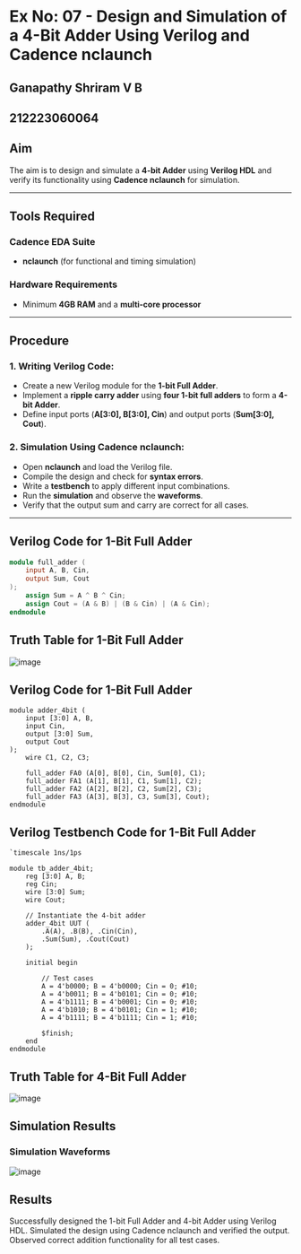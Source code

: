 # Ex No: 07 - Design and Simulation of a 4-Bit Adder Using Verilog and Cadence nclaunch
## Ganapathy Shriram V B
## 212223060064

## Aim
The aim is to design and simulate a **4-bit Adder** using **Verilog HDL** and verify its functionality using **Cadence nclaunch** for simulation.

---

## Tools Required
### Cadence EDA Suite
- **nclaunch** (for functional and timing simulation)

### Hardware Requirements
- Minimum **4GB RAM** and a **multi-core processor**

---

## Procedure

### 1. Writing Verilog Code:
- Create a new Verilog module for the **1-bit Full Adder**.
- Implement a **ripple carry adder** using **four 1-bit full adders** to form a **4-bit Adder**.
- Define input ports (**A[3:0], B[3:0], Cin**) and output ports (**Sum[3:0], Cout**).

### 2. Simulation Using Cadence nclaunch:
- Open **nclaunch** and load the Verilog file.
- Compile the design and check for **syntax errors**.
- Write a **testbench** to apply different input combinations.
- Run the **simulation** and observe the **waveforms**.
- Verify that the output sum and carry are correct for all cases.

---

## Verilog Code for 1-Bit Full Adder
```verilog
module full_adder (
    input A, B, Cin,
    output Sum, Cout
);
    assign Sum = A ^ B ^ Cin;
    assign Cout = (A & B) | (B & Cin) | (A & Cin);
endmodule
```

## Truth Table for 1-Bit Full Adder

![image](https://github.com/user-attachments/assets/0ea58111-49fb-49a4-ad6a-ee36cbf4e479)

## Verilog Code for 1-Bit Full Adder
```
module adder_4bit (
    input [3:0] A, B,
    input Cin,
    output [3:0] Sum,
    output Cout
);
    wire C1, C2, C3;

    full_adder FA0 (A[0], B[0], Cin, Sum[0], C1);
    full_adder FA1 (A[1], B[1], C1, Sum[1], C2);
    full_adder FA2 (A[2], B[2], C2, Sum[2], C3);
    full_adder FA3 (A[3], B[3], C3, Sum[3], Cout);
endmodule
```
## Verilog Testbench Code for 1-Bit Full Adder
```
`timescale 1ns/1ps

module tb_adder_4bit;
    reg [3:0] A, B;
    reg Cin;
    wire [3:0] Sum;
    wire Cout;

    // Instantiate the 4-bit adder
    adder_4bit UUT (
        .A(A), .B(B), .Cin(Cin),
        .Sum(Sum), .Cout(Cout)
    );

    initial begin
               
        // Test cases
        A = 4'b0000; B = 4'b0000; Cin = 0; #10;
        A = 4'b0011; B = 4'b0101; Cin = 0; #10;
        A = 4'b1111; B = 4'b0001; Cin = 0; #10;
        A = 4'b1010; B = 4'b0101; Cin = 1; #10;
        A = 4'b1111; B = 4'b1111; Cin = 1; #10;

        $finish;
    end
endmodule

```

## Truth Table for 4-Bit Full Adder

![image](https://github.com/user-attachments/assets/567af4cf-875d-448b-b616-40e450d5bbde)


## Simulation Results
### Simulation Waveforms
![image](https://github.com/user-attachments/assets/30da1929-eaff-44d9-bfb0-fd58d89b1f08)


## Results
Successfully designed the 1-bit Full Adder and 4-bit Adder using Verilog HDL.
Simulated the design using Cadence nclaunch and verified the output.
Observed correct addition functionality for all test cases.


